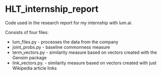 # HLT_internship_report
Code used in the research report for my internship with lum.ai.

Consists of four files:
* lum_files.py - processes the data from the company
* joint_probs.py - baseline commonness measure
* term_vectors.py - similarity measure based on vectors created with the Gensim package
* link_vectors.py. - similarity measure based on vectors created with just Wikipedia article links
